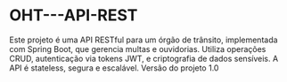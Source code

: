 # OHT---API-REST
Este projeto é uma API RESTful para um órgão de trânsito, implementada com Spring Boot, que gerencia multas e ouvidorias. Utiliza operações CRUD, autenticação via tokens JWT, e criptografia de dados sensíveis. A API é stateless, segura e escalável. Versão do projeto 1.0
